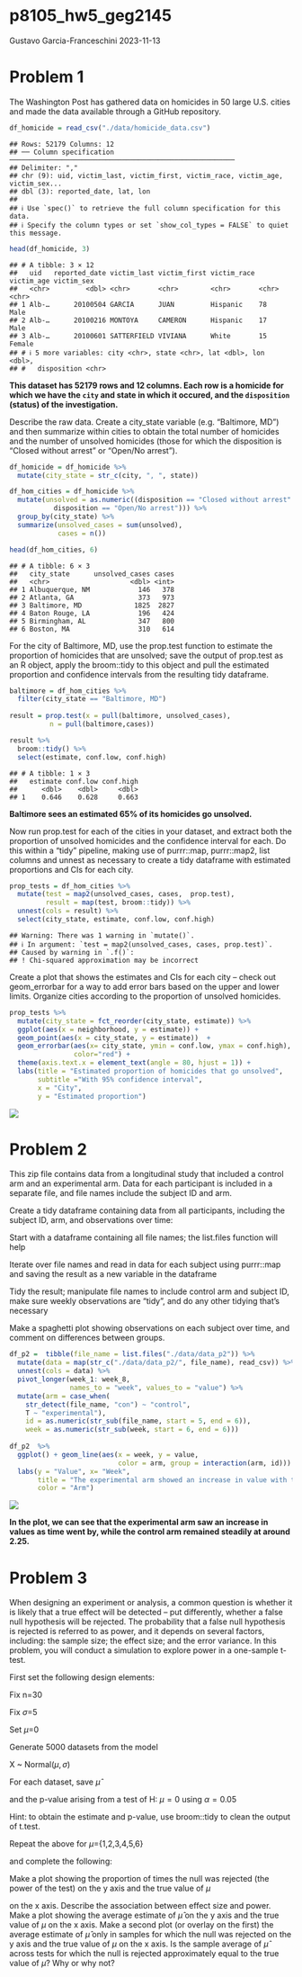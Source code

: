 p8105_hw5_geg2145
================
Gustavo Garcia-Franceschini
2023-11-13

# Problem 1

The Washington Post has gathered data on homicides in 50 large U.S.
cities and made the data available through a GitHub repository.

``` r
df_homicide = read_csv("./data/homicide_data.csv")
```

    ## Rows: 52179 Columns: 12
    ## ── Column specification ────────────────────────────────────────────────────────
    ## Delimiter: ","
    ## chr (9): uid, victim_last, victim_first, victim_race, victim_age, victim_sex...
    ## dbl (3): reported_date, lat, lon
    ## 
    ## ℹ Use `spec()` to retrieve the full column specification for this data.
    ## ℹ Specify the column types or set `show_col_types = FALSE` to quiet this message.

``` r
head(df_homicide, 3)
```

    ## # A tibble: 3 × 12
    ##   uid   reported_date victim_last victim_first victim_race victim_age victim_sex
    ##   <chr>         <dbl> <chr>       <chr>        <chr>       <chr>      <chr>     
    ## 1 Alb-…      20100504 GARCIA      JUAN         Hispanic    78         Male      
    ## 2 Alb-…      20100216 MONTOYA     CAMERON      Hispanic    17         Male      
    ## 3 Alb-…      20100601 SATTERFIELD VIVIANA      White       15         Female    
    ## # ℹ 5 more variables: city <chr>, state <chr>, lat <dbl>, lon <dbl>,
    ## #   disposition <chr>

**This dataset has 52179 rows and 12 columns. Each row is a homicide for
which we have the `city` and state in which it occured, and the
`disposition` (status) of the investigation.**

Describe the raw data. Create a city_state variable (e.g. “Baltimore,
MD”) and then summarize within cities to obtain the total number of
homicides and the number of unsolved homicides (those for which the
disposition is “Closed without arrest” or “Open/No arrest”).

``` r
df_homicide = df_homicide %>%
  mutate(city_state = str_c(city, ", ", state)) 

df_hom_cities = df_homicide %>%
  mutate(unsolved = as.numeric((disposition == "Closed without arrest" | 
           disposition == "Open/No arrest"))) %>%
  group_by(city_state) %>%
  summarize(unsolved_cases = sum(unsolved),
            cases = n())

head(df_hom_cities, 6)
```

    ## # A tibble: 6 × 3
    ##   city_state      unsolved_cases cases
    ##   <chr>                    <dbl> <int>
    ## 1 Albuquerque, NM            146   378
    ## 2 Atlanta, GA                373   973
    ## 3 Baltimore, MD             1825  2827
    ## 4 Baton Rouge, LA            196   424
    ## 5 Birmingham, AL             347   800
    ## 6 Boston, MA                 310   614

For the city of Baltimore, MD, use the prop.test function to estimate
the proportion of homicides that are unsolved; save the output of
prop.test as an R object, apply the broom::tidy to this object and pull
the estimated proportion and confidence intervals from the resulting
tidy dataframe.

``` r
baltimore = df_hom_cities %>%
  filter(city_state == "Baltimore, MD")
  
result = prop.test(x = pull(baltimore, unsolved_cases), 
          n = pull(baltimore,cases)) 

result %>% 
  broom::tidy() %>%
  select(estimate, conf.low, conf.high)
```

    ## # A tibble: 1 × 3
    ##   estimate conf.low conf.high
    ##      <dbl>    <dbl>     <dbl>
    ## 1    0.646    0.628     0.663

**Baltimore sees an estimated 65% of its homicides go unsolved.**

Now run prop.test for each of the cities in your dataset, and extract
both the proportion of unsolved homicides and the confidence interval
for each. Do this within a “tidy” pipeline, making use of purrr::map,
purrr::map2, list columns and unnest as necessary to create a tidy
dataframe with estimated proportions and CIs for each city.

``` r
prop_tests = df_hom_cities %>%
  mutate(test = map2(unsolved_cases, cases,  prop.test),
         result = map(test, broom::tidy)) %>%
  unnest(cols = result) %>%
  select(city_state, estimate, conf.low, conf.high)
```

    ## Warning: There was 1 warning in `mutate()`.
    ## ℹ In argument: `test = map2(unsolved_cases, cases, prop.test)`.
    ## Caused by warning in `.f()`:
    ## ! Chi-squared approximation may be incorrect

Create a plot that shows the estimates and CIs for each city – check out
geom_errorbar for a way to add error bars based on the upper and lower
limits. Organize cities according to the proportion of unsolved
homicides.

``` r
prop_tests %>%
  mutate(city_state = fct_reorder(city_state, estimate)) %>%
  ggplot(aes(x = neighborhood, y = estimate)) + 
  geom_point(aes(x = city_state, y = estimate))  + 
  geom_errorbar(aes(x= city_state, ymin = conf.low, ymax = conf.high), 
                color="red") + 
  theme(axis.text.x = element_text(angle = 80, hjust = 1)) +
  labs(title = "Estimated proportion of homicides that go unsolved",
       subtitle ="With 95% confidence interval",
       x = "City", 
       y = "Estimated proportion")
```

![](p8105_hw5_geg2145_files/figure-gfm/p1_plot-1.png)<!-- -->

# Problem 2

This zip file contains data from a longitudinal study that included a
control arm and an experimental arm. Data for each participant is
included in a separate file, and file names include the subject ID and
arm.

Create a tidy dataframe containing data from all participants, including
the subject ID, arm, and observations over time:

Start with a dataframe containing all file names; the list.files
function will help

Iterate over file names and read in data for each subject using
purrr::map and saving the result as a new variable in the dataframe

Tidy the result; manipulate file names to include control arm and
subject ID, make sure weekly observations are “tidy”, and do any other
tidying that’s necessary

Make a spaghetti plot showing observations on each subject over time,
and comment on differences between groups.

``` r
df_p2 =  tibble(file_name = list.files("./data/data_p2")) %>%
  mutate(data = map(str_c("./data/data_p2/", file_name), read_csv)) %>%
  unnest(cols = data) %>%
  pivot_longer(week_1: week_8,
               names_to = "week", values_to = "value") %>%
  mutate(arm = case_when(
    str_detect(file_name, "con") ~ "control",
    T ~ "experimental"),
    id = as.numeric(str_sub(file_name, start = 5, end = 6)),
    week = as.numeric(str_sub(week, start = 6, end = 6)))
    
df_p2  %>%
  ggplot() + geom_line(aes(x = week, y = value, 
                           color = arm, group = interaction(arm, id))) +
  labs(y = "Value", x= "Week", 
       title = "The experimental arm showed an increase in value with time",
       color = "Arm")
```

![](p8105_hw5_geg2145_files/figure-gfm/p2-1.png)<!-- -->

**In the plot, we can see that the experimental arm saw an increase in
values as time went by, while the control arm remained steadily at
around 2.25.**

# Problem 3

When designing an experiment or analysis, a common question is whether
it is likely that a true effect will be detected – put differently,
whether a false null hypothesis will be rejected. The probability that a
false null hypothesis is rejected is referred to as power, and it
depends on several factors, including: the sample size; the effect size;
and the error variance. In this problem, you will conduct a simulation
to explore power in a one-sample t-test.

First set the following design elements:

Fix n=30

Fix $\sigma$=5

Set $\mu$=0

Generate 5000 datasets from the model

X ~ Normal($\mu, \sigma$)

For each dataset, save $\hat{\mu}$

and the p-value arising from a test of H: $\mu = 0$ using
$\alpha = 0.05$

Hint: to obtain the estimate and p-value, use broom::tidy to clean the
output of t.test.

Repeat the above for $\mu$={1,2,3,4,5,6}

and complete the following:

Make a plot showing the proportion of times the null was rejected (the
power of the test) on the y axis and the true value of $\mu$

on the x axis. Describe the association between effect size and power.
Make a plot showing the average estimate of $\hat{\mu}$ on the y axis
and the true value of $\mu$ on the x axis. Make a second plot (or
overlay on the first) the average estimate of $\hat{\mu}$ only in
samples for which the null was rejected on the y axis and the true value
of $\mu$ on the x axis. Is the sample average of $\hat{\mu}$ across
tests for which the null is rejected approximately equal to the true
value of $\mu$? Why or why not?

